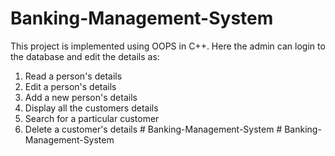 # Banking-Management-System
This project is implemented using OOPS in C++.
Here the admin can login to the database and edit the details as:
1. Read a person's details
2. Edit a person's details
3. Add a new person's details
4. Display all the customers details
5. Search for a particular customer
6. Delete a customer's details
#   B a n k i n g - M a n a g e m e n t - S y s t e m  
 #   B a n k i n g - M a n a g e m e n t - S y s t e m  
 